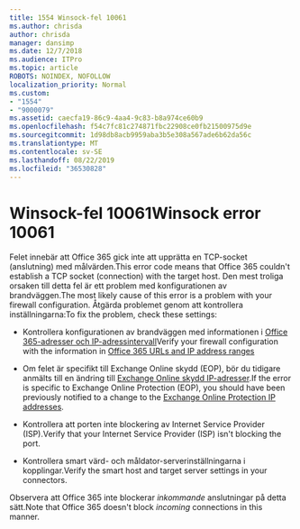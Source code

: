 ```yaml
---
title: 1554 Winsock-fel 10061
ms.author: chrisda
author: chrisda
manager: dansimp
ms.date: 12/7/2018
ms.audience: ITPro
ms.topic: article
ROBOTS: NOINDEX, NOFOLLOW
localization_priority: Normal
ms.custom:
- "1554"
- "9000079"
ms.assetid: caecfa19-86c9-4aa4-9c83-b8a974ce60b9
ms.openlocfilehash: f54c7fc81c274871fbc22908ce0fb21500975d9e
ms.sourcegitcommit: 1d98db8acb9959aba3b5e308a567ade6b62da56c
ms.translationtype: MT
ms.contentlocale: sv-SE
ms.lasthandoff: 08/22/2019
ms.locfileid: "36530828"
---
```

# <a name="winsock-error-10061"></a><span data-ttu-id="86ce6-102">Winsock-fel 10061</span><span class="sxs-lookup"><span data-stu-id="86ce6-102">Winsock error 10061</span></span>

<span data-ttu-id="86ce6-103">Felet innebär att Office 365 gick inte att upprätta en TCP-socket (anslutning) med målvärden.</span><span class="sxs-lookup"><span data-stu-id="86ce6-103">This error code means that Office 365 couldn't establish a TCP socket (connection) with the target host.</span></span> <span data-ttu-id="86ce6-104">Den mest troliga orsaken till detta fel är ett problem med konfigurationen av brandväggen.</span><span class="sxs-lookup"><span data-stu-id="86ce6-104">The most likely cause of this error is a problem with your firewall configuration.</span></span> <span data-ttu-id="86ce6-105">Åtgärda problemet genom att kontrollera inställningarna:</span><span class="sxs-lookup"><span data-stu-id="86ce6-105">To fix the problem, check these settings:</span></span>

- <span data-ttu-id="86ce6-106">Kontrollera konfigurationen av brandväggen med informationen i [Office 365-adresser och IP-adressintervall](https://docs.microsoft.com/office365/enterprise/urls-and-ip-address-ranges)</span><span class="sxs-lookup"><span data-stu-id="86ce6-106">Verify your firewall configuration with the information in [Office 365 URLs and IP address ranges](https://docs.microsoft.com/office365/enterprise/urls-and-ip-address-ranges)</span></span>

- <span data-ttu-id="86ce6-107">Om felet är specifikt till Exchange Online skydd (EOP), bör du tidigare anmälts till en ändring till [Exchange Online skydd IP-adresser](https://docs.microsoft.com/office365/SecurityCompliance/eop/exchange-online-protection-ip-addresses).</span><span class="sxs-lookup"><span data-stu-id="86ce6-107">If the error is specific to Exchange Online Protection (EOP), you should have been previously notified to a change to the [Exchange Online Protection IP addresses](https://docs.microsoft.com/office365/SecurityCompliance/eop/exchange-online-protection-ip-addresses).</span></span>

- <span data-ttu-id="86ce6-108">Kontrollera att porten inte blockering av Internet Service Provider (ISP).</span><span class="sxs-lookup"><span data-stu-id="86ce6-108">Verify that your Internet Service Provider (ISP) isn't blocking the port.</span></span>

- <span data-ttu-id="86ce6-109">Kontrollera smart värd- och måldator-serverinställningarna i kopplingar.</span><span class="sxs-lookup"><span data-stu-id="86ce6-109">Verify the smart host and target server settings in your connectors.</span></span>

<span data-ttu-id="86ce6-110">Observera att Office 365 inte blockerar *inkommande* anslutningar på detta sätt.</span><span class="sxs-lookup"><span data-stu-id="86ce6-110">Note that Office 365 doesn't block *incoming* connections in this manner.</span></span>
